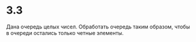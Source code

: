 # 3.3
Дана очередь целых чисел. Обработать очередь таким образом, чтобы в очереди остались только четные элементы.
